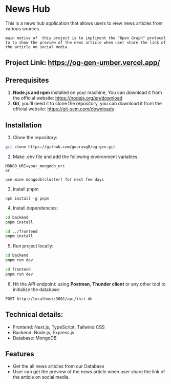 # News Hub

This is a news hub application that allows users to view news articles from various sources.

```text
main motive of  this project is to impliment the "Open Graph" protocol to to show the preview of the news article when user share the link of the article on social media.
```

## Project Link: https://og-gen-umber.vercel.app/

## Prerequisites

1. **Node.js and npm** installed on your machine, You can download it from the official website: https://nodejs.org/en/download
2. **Git**, you'll need it to clone the repository, you can download it from the official website: https://git-scm.com/downloads

## Installation

1. Clone the repository:

```bash
git clone https://github.com/gouravg8/og-gen.git
```

2. Make .env file and add the following environment variables:

```
MONGO_URI=your_mongodb_uri
or

use mine mongodb(cluster) for next few days
```

3. Install pnpm

```
npm install -g pnpm
```

4. Install dependencies:

```bash
cd backend
pnpm install

cd ../frontend
pnpm install
```

5. Run project locally:

```bash
cd backend
pnpm run dev
```

```bash
cd frontend
pnpm run dev
```

6. Hit the API endpoint: using **Postman**, **Thunder client** or any other tool to initialize the database:

```
POST http://localhost:3001/api/init-db
```

## Technical details:

- Frontend: Next.js, TypeScript, Tailwind CSS
- Backend: Node.js, Express.js
- Database: MongoDB

## Features

- Get the all news articles from our Database
- User can get the preview of the news article when user share the link of the article on social media.
